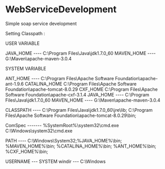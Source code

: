 # WebServiceDevelopment

Simple soap service development

Setting Classpath :

USER VARIABLE
 
JAVA_HOME  ----           C:\Program Files\Java\jdk1.7.0_60
MAVEN_HOME ----           G:\Maven\apache-maven-3.0.4

SYSTEM VARIABLE

ANT_HOME   ----           C:\Program Files\Apache Software Foundation\apache-ant-1.9.6
CATALINA_HOME             C:\Program Files\Apache Software Foundation\apache-tomcat-8.0.29
CXF_HOME                  C:\Program Files\Apache Software Foundation\apache-cxf-3.1.4
JAVA_HOME  ----           C:\Program Files\Java\jdk1.7.0_60
MAVEN_HOME ----           G:\Maven\apache-maven-3.0.4
 
CLASSPATH  ----          C:\Program Files\Java\jdk1.7.0_60\jre\lib;
                         C:\Program Files\Apache Software Foundation\apache-tomcat-8.0.29\bin;
 
ComSpec -------          %SystemRoot%\system32\cmd.exe
                         C:\Windows\system32\cmd.exe
 
PATH ----                C:\Windows\System32;%JAVA_HOME%\bin;
                         %MAVEN_HOME%\bin;
                         %CATALINA_HOME%\bin;
                         %ANT_HOME%\bin;
                         %CXF_HOME%\bin;

USERNAME ---            SYSTEM
windir   ---            C:\Windows
